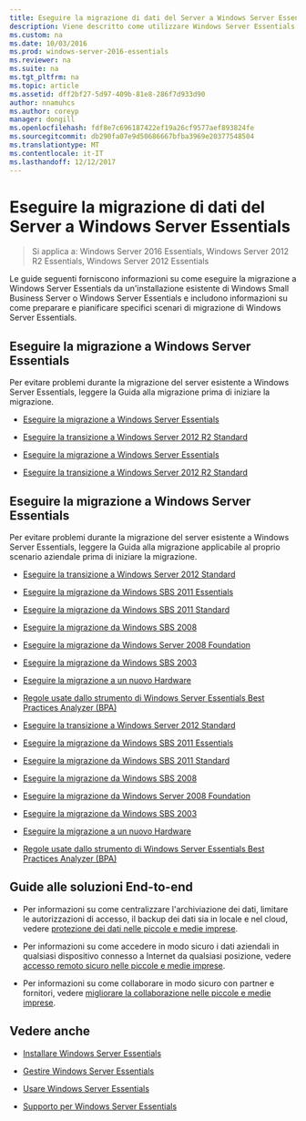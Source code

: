 ```yaml
---
title: Eseguire la migrazione di dati del Server a Windows Server Essentials
description: Viene descritto come utilizzare Windows Server Essentials
ms.custom: na
ms.date: 10/03/2016
ms.prod: windows-server-2016-essentials
ms.reviewer: na
ms.suite: na
ms.tgt_pltfrm: na
ms.topic: article
ms.assetid: dff2bf27-5d97-409b-81e8-286f7d933d90
author: nnamuhcs
ms.author: coreyp
manager: dongill
ms.openlocfilehash: fdf8e7c696187422ef19a26cf9577aef893824fe
ms.sourcegitcommit: db290fa07e9d50686667bfba3969e20377548504
ms.translationtype: MT
ms.contentlocale: it-IT
ms.lasthandoff: 12/12/2017
---
```

# <a name="migrate-server-data-to-windows-server-essentials"></a>Eseguire la migrazione di dati del Server a Windows Server Essentials

>Si applica a: Windows Server 2016 Essentials, Windows Server 2012 R2 Essentials, Windows Server 2012 Essentials

Le guide seguenti forniscono informazioni su come eseguire la migrazione a Windows Server Essentials da un'installazione esistente di Windows Small Business Server o Windows Server Essentials e includono informazioni su come preparare e pianificare specifici scenari di migrazione di Windows Server Essentials.  
  
## <a name="migrate-to-windows-server-essentials"></a>Eseguire la migrazione a Windows Server Essentials  
 Per evitare problemi durante la migrazione del server esistente a Windows Server Essentials, leggere la Guida alla migrazione prima di iniziare la migrazione.  
  

-   [Eseguire la migrazione a Windows Server Essentials](Migrate-from-Previous-Versions-to-Windows-Server-Essentials-or-Windows-Server-Essentials-Experience.md)  
  
-   [Eseguire la transizione a Windows Server 2012 R2 Standard](Transition-from-Windows-Server-2012-R2-Essentials-to-Windows-Server-2012-R2-Standard.md)  

-   [Eseguire la migrazione a Windows Server Essentials](../migrate/Migrate-from-Previous-Versions-to-Windows-Server-Essentials-or-Windows-Server-Essentials-Experience.md)  
  
-   [Eseguire la transizione a Windows Server 2012 R2 Standard](../migrate/Transition-from-Windows-Server-2012-R2-Essentials-to-Windows-Server-2012-R2-Standard.md)  

  
## <a name="migrate-to-windows-server-essentials"></a>Eseguire la migrazione a Windows Server Essentials  
 Per evitare problemi durante la migrazione del server esistente a Windows Server Essentials, leggere la Guida alla migrazione applicabile al proprio scenario aziendale prima di iniziare la migrazione.  
  

-   [Eseguire la transizione a Windows Server 2012 Standard](Transition-from-Windows-Server-2012-Essentials-to-Windows-Server-2012-Standard.md)  
  
-   [Eseguire la migrazione da Windows SBS 2011 Essentials](Migrate-Windows-Small-Business-Server-2011-Essentials-to-Windows-Server-Essentials.md)  
  
-   [Eseguire la migrazione da Windows SBS 2011 Standard](Migrate-Windows-Small-Business-Server-2011-Standard-to-Windows-Server-Essentials.md)  
  
-   [Eseguire la migrazione da Windows SBS 2008](Migrate-Windows-Small-Business-Server-2008-to-Windows-Server-Essentials.md)  
  
-   [Eseguire la migrazione da Windows Server 2008 Foundation](Migrate-Windows-Server-2008-Foundation-to-Windows-Server-Essentials.md)  
  
-   [Eseguire la migrazione da Windows SBS 2003](Migrate-Windows-Small-Business-Server-2003-to-Windows-Server-Essentials.md)  
  
-   [Eseguire la migrazione a un nuovo Hardware](Migrate-Windows-Server-Essentials-to-New-Hardware.md)  
  
-   [Regole usate dallo strumento di Windows Server Essentials Best Practices Analyzer (BPA)](Rules-used-by-the-Windows-Server-Essentials-Best-Practices-Analyzer--BPA--Tool.md)  

-   [Eseguire la transizione a Windows Server 2012 Standard](../migrate/Transition-from-Windows-Server-2012-Essentials-to-Windows-Server-2012-Standard.md)  
  
-   [Eseguire la migrazione da Windows SBS 2011 Essentials](../migrate/Migrate-Windows-Small-Business-Server-2011-Essentials-to-Windows-Server-Essentials.md)  
  
-   [Eseguire la migrazione da Windows SBS 2011 Standard](../migrate/Migrate-Windows-Small-Business-Server-2011-Standard-to-Windows-Server-Essentials.md)  
  
-   [Eseguire la migrazione da Windows SBS 2008](../migrate/Migrate-Windows-Small-Business-Server-2008-to-Windows-Server-Essentials.md)  
  
-   [Eseguire la migrazione da Windows Server 2008 Foundation](../migrate/Migrate-Windows-Server-2008-Foundation-to-Windows-Server-Essentials.md)  
  
-   [Eseguire la migrazione da Windows SBS 2003](../migrate/Migrate-Windows-Small-Business-Server-2003-to-Windows-Server-Essentials.md)  
  
-   [Eseguire la migrazione a un nuovo Hardware](../migrate/Migrate-Windows-Server-Essentials-to-New-Hardware.md)  
  
-   [Regole usate dallo strumento di Windows Server Essentials Best Practices Analyzer (BPA)](../migrate/Rules-used-by-the-Windows-Server-Essentials-Best-Practices-Analyzer--BPA--Tool.md)  

  
## <a name="end-to-end-solution-guides"></a>Guide alle soluzioni End-to-end  
  
-    Per informazioni su come centralizzare l'archiviazione dei dati, limitare le autorizzazioni di accesso, il backup dei dati sia in locale e nel cloud, vedere [protezione dei dati nelle piccole e medie imprese](https://technet.microsoft.com/library/dn582043.aspx).  
  
-    Per informazioni su come accedere in modo sicuro i dati aziendali in qualsiasi dispositivo connesso a Internet da qualsiasi posizione, vedere [accesso remoto sicuro nelle piccole e medie imprese](https://technet.microsoft.com/library/dn629457.aspx).  
  
-    Per informazioni su come collaborare in modo sicuro con partner e fornitori, vedere [migliorare la collaborazione nelle piccole e medie imprese](https://technet.microsoft.com/library/dn747893.aspx).  
  
## <a name="see-also"></a>Vedere anche  
  
-   [Installare Windows Server Essentials](../install/Install-Windows-Server-Essentials.md)  
  
-   [Gestire Windows Server Essentials](../manage/Manage-Windows-Server-Essentials.md)  
  
-   [Usare Windows Server Essentials](../use/Use-Windows-Server-Essentials.md)  
  
-   [Supporto per Windows Server Essentials](../support/Support-Windows-Server-Essentials.md)
